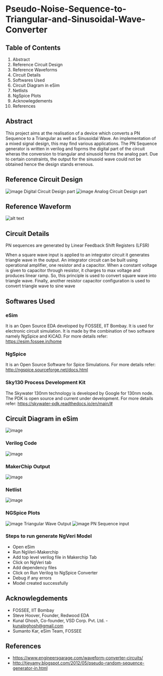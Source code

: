 # Pseudo-Noise-Sequence-to-Triangular-and-Sinusoidal-Wave-Converter
## Table of Contents
1. Abstract 
2. Reference Circuit Design
3. Reference Waveforms
4. Circuit Details
5. Softwares Used
6. Circuit Diagram in eSim
7. Netlists
8. NgSpice Plots
9. Acknowlegdements
10. References
##  Abstract
This project aims at the realisation of a device which converts a PN Sequence to a Triangular as well as Sinusoidal Wave. An implementation of a mixed signal design, this may find various applications. The PN Sequence generator is written in verilog and foprms the digital part of the circuit wheras the conversion to triangular and sinusoid forms the analog part. Due to certain constraints, the output for the sinusoid wave could not be obtained hence the design stands errenous.
## Reference Circuit Design
![image](https://user-images.githubusercontent.com/67062356/194713623-ecf67077-c2d1-4375-8712-71fecaea58f2.png)
Digital Circuit Design part
![image](https://user-images.githubusercontent.com/67062356/194713644-b55bddd1-6d21-4c40-a66a-5605b8f0f4e7.png)
Analog Circuit Design part
## Reference Waveform
![alt text](https://user-images.githubusercontent.com/67062356/194713703-96e84045-1c3e-4be2-8ecd-29b54bb35e35.png)

## Circuit Details
PN sequences are generated by Linear Feedback Shift Registers (LFSR)

When a square wave input is applied to an integrator circuit it generates triangle wave in the output. An integrator circuit can be built using operational amplifier, one resistor and a capacitor. When a constant voltage is given to capacitor through resistor, it charges to max voltage and produces linear ramp. So, this principle is used to convert square wave into triangle wave. Finally, another resistor capacitor configuration is used to convert triangle wave to sine wave
## Softwares Used
### eSim
It is an Open Source EDA developed by FOSSEE, IIT Bombay. It is used for electronic circuit simulation. It is made by the combination of two software namely NgSpice and KiCAD.
For more details refer:
https://esim.fossee.in/home

### NgSpice
It is an Open Source Software for Spice Simulations. For more details refer:
http://ngspice.sourceforge.net/docs.html

### Sky130 Process Development Kit
The Skywater 130nm technology is developed by Google for 130nm node. The PDK is open source and current under development.
For more details refer:
https://skywater-pdk.readthedocs.io/en/main/#
## Circuit Diagram in eSim
![image](https://user-images.githubusercontent.com/67062356/194713981-c4075dd3-745a-4a6f-b0c2-770409b8bb9b.png)
### Verilog Code
![image](https://user-images.githubusercontent.com/67062356/194714127-270a2025-8f15-40fd-babe-b0df42129650.png)
### MakerChip Output
![image](https://user-images.githubusercontent.com/67062356/194714163-9c70828b-7646-4696-b768-dd03ac7e0ea1.png)
### Netlist
![image](https://user-images.githubusercontent.com/67062356/194714192-03556dbb-87f4-4439-8434-246879264ae3.png)
### NGSpice Plots
![image](https://user-images.githubusercontent.com/67062356/194714497-2709d933-ad76-464d-8e6b-1522d25e8f75.png)
Triangular Wave Output
![image](https://user-images.githubusercontent.com/67062356/194714527-2b2383e5-5def-43ad-962b-69f942be29ea.png)
PN Sequence input
### Steps to run generate NgVeri Model
+ Open eSim
+ Run NgVeri-Makerchip
+ Add top level verilog file in Makerchip Tab
+ Click on NgVeri tab
+ Add dependency files
+ Click on Run Verilog to NgSpice Converter
+ Debug if any errors
+ Model created successfully
## Acknowlegdements
+ FOSSEE, IIT Bombay
+ Steve Hoover, Founder, Redwood EDA
+ Kunal Ghosh, Co-founder, VSD Corp. Pvt. Ltd. - kunalpghosh@gmail.com
+ Sumanto Kar, eSim Team, FOSSEE

##	References
+ https://www.engineersgarage.com/waveform-converter-circuits/
+ http://tjeyamy.blogspot.com/2012/05/pseudo-random-sequence-generator-in.html
